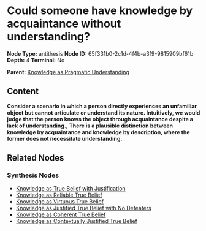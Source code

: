 # Could someone have knowledge by acquaintance without understanding?

**Node Type:** antithesis
**Node ID:** 65f331b0-2c1d-4f4b-a3f9-9815909bf61b
**Depth:** 4
**Terminal:** No

**Parent:** [Knowledge as Pragmatic Understanding](knowledge-as-pragmatic-understanding-synthesis-96f6bba0-7d61-4cc6-9c08-dd0447cc93bb.md)

## Content

**Consider a scenario in which a person directly experiences an unfamiliar object but cannot articulate or understand its nature. Intuitively, we would judge that the person knows the object through acquaintance despite a lack of understanding.**, **There is a plausible distinction between knowledge by acquaintance and knowledge by description, where the former does not necessitate understanding.**

## Related Nodes

### Synthesis Nodes

- [Knowledge as True Belief with Justification](knowledge-as-true-belief-with-justification-synthesis-64b69778-c8b8-4015-bf24-5726d016d193.md)
- [Knowledge as Reliable True Belief](knowledge-as-reliable-true-belief-synthesis-85a63353-757b-4201-b518-e5f4c90b8cf9.md)
- [Knowledge as Virtuous True Belief](knowledge-as-virtuous-true-belief-synthesis-4721390c-e8c7-4c67-9f7c-ce62286eb58a.md)
- [Knowledge as Justified True Belief with No Defeaters](knowledge-as-justified-true-belief-with-no-defeaters-synthesis-37aba8f7-e3a4-4bbd-8374-4d411b3b1d31.md)
- [Knowledge as Coherent True Belief](knowledge-as-coherent-true-belief-synthesis-b9d1143f-b2f0-47c7-9399-0b2f9dd39f3c.md)
- [Knowledge as Contextually Justified True Belief](knowledge-as-contextually-justified-true-belief-synthesis-4e010950-8e63-4868-b27a-9cd6e6763656.md)
